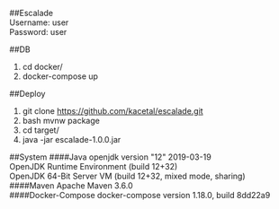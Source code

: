 ##Escalade  
Username: user  
Password: user

##DB
1. cd docker/
2. docker-compose up

##Deploy
1. git clone https://github.com/kacetal/escalade.git
2. bash mvnw package
3. cd target/
4. java -jar escalade-1.0.0.jar

##System
####Java
openjdk version "12" 2019-03-19  
OpenJDK Runtime Environment (build 12+32)  
OpenJDK 64-Bit Server VM (build 12+32, mixed mode, sharing)  
####Maven
Apache Maven 3.6.0    
####Docker-Compose
docker-compose version 1.18.0, build 8dd22a9  
